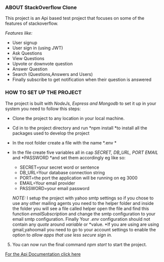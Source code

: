 ### ABOUT StackOverflow Clone

This project is an Api based test project that focuses on some of the features of stackoverflow.

*Features like:*

- User signup
- User sign in (using JWT)
- Ask Questions
- View Questions
- Upvote or downvote question
- Answer Question
- Search (Questions,Answers and Users)
- Finally subscribe to get notification when their question is answered

### HOW TO SET UP THE PROJECT

The project is built with *NodeJs, Express and Mongodb* to set it up in your system you need to follow this steps:

- Clone the project to any location in your local machine.
- Cd in to the project directory and run *npm install *to install all the packages used to develop the project
- In the root folder create a file with the name *.env *
- In the file create five variables all in cap *SECRET,* *DB_URL,* *PORT* *EMAIL* and *PASSWORD *and set them accordingly eg
like so:

  - SECRET=your secret word or sentence
  - DB_URL=Your database connection string
  - PORT=the port the application will be running on eg 3000
  - EMAIL=Your email provider
  - PASSWORD=your email password

   *NOTE:* I setup the project with yahoo smtp settings so if you chose to use any other mailing agents you need to the helper folder and inside the folder you will see a file called helper open the file and find this function *emailSubscription* 
and change the smtp configuration to your email smtp configuration. Finally Your .*env* configuration should not contain any *quote* around *variable* or *value. *If you are using are using gmail,yahoomail you need to go to your account settings to enable the option to *allow apps that use less secure sign in.*

5. You can now run the final command *npm start* to start the project.

[For the Api Documentation click here](https://documenter.getpostman.com/view/6648981/SWTD8wu2?version=latest)
